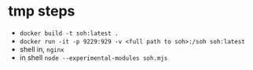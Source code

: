 # tmp steps
- `docker build -t soh:latest .`
- `docker run -it -p 9229:929 -v <full path to soh>:/soh soh:latest`
- shell in, `nginx`
- in shell `node --experimental-modules soh.mjs`
